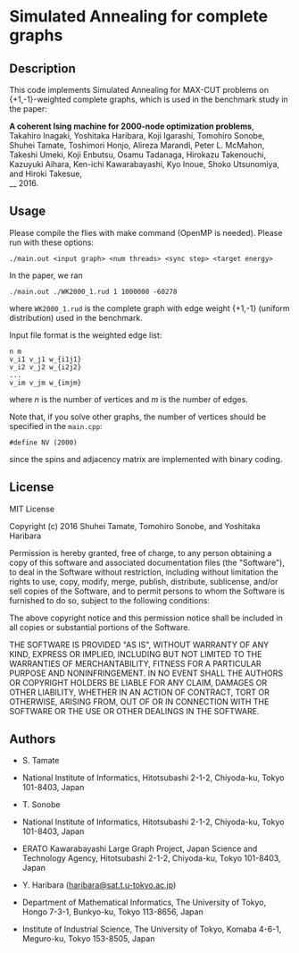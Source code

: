 Simulated Annealing for complete graphs
===

## Description
This code implements Simulated Annealing for MAX-CUT problems on {+1,-1}-weighted complete graphs, 
which is used in the benchmark study in the paper:

__A coherent Ising machine for 2000-node optimization problems__,  
Takahiro Inagaki, Yoshitaka Haribara, Koji Igarashi, Tomohiro Sonobe, Shuhei Tamate, Toshimori Honjo, Alireza Marandi, Peter L. McMahon, Takeshi Umeki, Koji Enbutsu, Osamu Tadanaga, Hirokazu Takenouchi, Kazuyuki Aihara, Ken-ichi Kawarabayashi, Kyo Inoue, Shoko Utsunomiya, and Hiroki Takesue,  
__ 2016.

## Usage
Please compile the flies with make command (OpenMP is needed).
Please run with these options:

	./main.out <input graph> <num threads> <sync step> <target energy>

In the paper, we ran

	./main.out ./WK2000_1.rud 1 1000000 -60278

where `WK2000_1.rud` is the complete graph with edge weight {+1,-1} (uniform distribution) used in the benchmark.

Input file format is the weighted edge list:

	n m 
	v_i1 v_j1 w_{i1j1}
	v_i2 v_j2 w_{i2j2}
	...
	v_im v_jm w_{imjm}

where _n_ is the number of vertices and _m_ is the number of edges.

Note that, if you solve other graphs, the number of vertices should be specified in the `main.cpp`:

	#define NV (2000)
   
since the spins and adjacency matrix are implemented with binary coding. 

## License
MIT License

Copyright (c) 2016 Shuhei Tamate, Tomohiro Sonobe, and Yoshitaka Haribara

Permission is hereby granted, free of charge, to any person obtaining a copy
of this software and associated documentation files (the "Software"), to deal
in the Software without restriction, including without limitation the rights
to use, copy, modify, merge, publish, distribute, sublicense, and/or sell
copies of the Software, and to permit persons to whom the Software is
furnished to do so, subject to the following conditions:

The above copyright notice and this permission notice shall be included in all
copies or substantial portions of the Software.

THE SOFTWARE IS PROVIDED "AS IS", WITHOUT WARRANTY OF ANY KIND, EXPRESS OR
IMPLIED, INCLUDING BUT NOT LIMITED TO THE WARRANTIES OF MERCHANTABILITY,
FITNESS FOR A PARTICULAR PURPOSE AND NONINFRINGEMENT. IN NO EVENT SHALL THE
AUTHORS OR COPYRIGHT HOLDERS BE LIABLE FOR ANY CLAIM, DAMAGES OR OTHER
LIABILITY, WHETHER IN AN ACTION OF CONTRACT, TORT OR OTHERWISE, ARISING FROM,
OUT OF OR IN CONNECTION WITH THE SOFTWARE OR THE USE OR OTHER DEALINGS IN THE
SOFTWARE.


## Authors
 - S. Tamate  
  - National Institute of Informatics, Hitotsubashi 2-1-2, Chiyoda-ku, Tokyo 101-8403, Japan

 - T. Sonobe  
  - National Institute of Informatics, Hitotsubashi 2-1-2, Chiyoda-ku, Tokyo 101-8403, Japan  
  - ERATO Kawarabayashi Large Graph Project, Japan Science and Technology Agency, Hitotsubashi 2-1-2, Chiyoda-ku, Tokyo 101-8403, Japan

 - Y. Haribara ([haribara@sat.t.u-tokyo.ac.jp](mailto:haribara@sat.t.u-tokyo.ac.jp))  
  - Department of Mathematical Informatics, The University of Tokyo, Hongo 7-3-1, Bunkyo-ku, Tokyo 113-8656, Japan  
  - Institute of Industrial Science, The University of Tokyo, Komaba 4-6-1, Meguro-ku, Tokyo 153-8505, Japan
